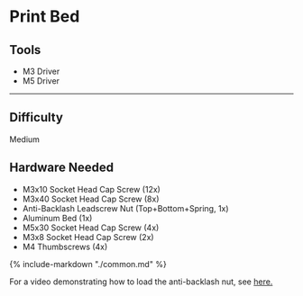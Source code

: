 # Print Bed

<div class="grid" style="grid-template-columns: repeat(auto-fit,minmax(12rem,1fr));">
    <div class="card">
        <h2>Tools</h2>
            <ul>
                <li>M3 Driver</li>
                <li>M5 Driver</li>
            </ul>
            <hr>
            <h2> Difficulty</h2>
            <p>Medium</p>
    </div>
    <div class="card">
    <h2>Hardware Needed</h2>
        <ul>
            <li>M3x10 Socket Head Cap Screw (12x)</li>
            <li>M3x40 Socket Head Cap Screw (8x)</li>
            <li>Anti-Backlash Leadscrew Nut (Top+Bottom+Spring, 1x)</li>
            <li>Aluminum Bed (1x)</li>
            <li>M5x30 Socket Head Cap Screw (4x)</li>
            <li>M3x8 Socket Head Cap Screw (2x)</li>
            <li>M4 Thumbscrews (4x)</li>
        </ul>
    </div>
</div>


{%
   include-markdown "./common.md"
%}

<script>
  queueRenderPage(43);
</script>

For a video demonstrating how to load the anti-backlash nut, see [here.](https://www.youtube.com/shorts/Y4ScC2dLlLY)